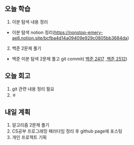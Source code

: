 ## 오늘 학습
1. 이분 탐색 내용 정리
  - 이분 탐색 notion 정리(https://nonstop-emery-ae8.notion.site/bcfba4d14a09409e929c0805bb3684da)
2. 백준 2문제 풀기
  - 백준 이분 탐색 2문제 풀고 git commit(
  [백준 2417](https://github.com/daeyoungshinme/algorithm/blob/main/%EB%B0%B1%EC%A4%80/%EC%9D%B4%EC%A7%84%ED%83%90%EC%83%89/2417.py)
  ,[백준 2512](https://github.com/daeyoungshinme/algorithm/blob/main/%EB%B0%B1%EC%A4%80/%EC%9D%B4%EC%A7%84%ED%83%90%EC%83%89/2512.py))


## 오늘 회고
1. git 관련 내용 정리 필요
2. ㅎ

## 내일 계획
1. 알고리즘 2문제 풀기
2. CS공부 프로그래밍 패러다임 정리 후 github page에 포스팅
3. 개인 프로젝트 기획